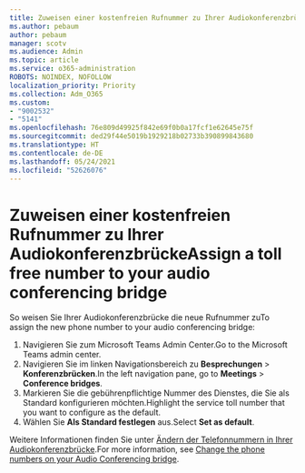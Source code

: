 ```yaml
---
title: Zuweisen einer kostenfreien Rufnummer zu Ihrer Audiokonferenzbrücke
ms.author: pebaum
author: pebaum
manager: scotv
ms.audience: Admin
ms.topic: article
ms.service: o365-administration
ROBOTS: NOINDEX, NOFOLLOW
localization_priority: Priority
ms.collection: Adm_O365
ms.custom:
- "9002532"
- "5141"
ms.openlocfilehash: 76e809d49925f842e69f0b0a17fcf1e62645e75f
ms.sourcegitcommit: ded29f44e5019b1929218b02733b390899843680
ms.translationtype: HT
ms.contentlocale: de-DE
ms.lasthandoff: 05/24/2021
ms.locfileid: "52626076"
---
```

# <a name="assign-a-toll-free-number-to-your-audio-conferencing-bridge"></a><span data-ttu-id="4aed3-102">Zuweisen einer kostenfreien Rufnummer zu Ihrer Audiokonferenzbrücke</span><span class="sxs-lookup"><span data-stu-id="4aed3-102">Assign a toll free number to your audio conferencing bridge</span></span>

<span data-ttu-id="4aed3-103">So weisen Sie Ihrer Audiokonferenzbrücke die neue Rufnummer zu</span><span class="sxs-lookup"><span data-stu-id="4aed3-103">To assign the new phone number to your audio conferencing bridge:</span></span>

1. <span data-ttu-id="4aed3-104">Navigieren Sie zum Microsoft Teams Admin Center.</span><span class="sxs-lookup"><span data-stu-id="4aed3-104">Go to the Microsoft Teams admin center.</span></span>
1. <span data-ttu-id="4aed3-105">Navigieren Sie im linken Navigationsbereich zu **Besprechungen** > **Konferenzbrücken**.</span><span class="sxs-lookup"><span data-stu-id="4aed3-105">In the left navigation pane, go to **Meetings** > **Conference bridges**.</span></span>
1. <span data-ttu-id="4aed3-106">Markieren Sie die gebührenpflichtige Nummer des Dienstes, die Sie als Standard konfigurieren möchten.</span><span class="sxs-lookup"><span data-stu-id="4aed3-106">Highlight the service toll number that you want to configure as the default.</span></span>
1. <span data-ttu-id="4aed3-107">Wählen Sie **Als Standard festlegen** aus.</span><span class="sxs-lookup"><span data-stu-id="4aed3-107">Select **Set as default**.</span></span>

<span data-ttu-id="4aed3-108">Weitere Informationen finden Sie unter [Ändern der Telefonnummern in Ihrer Audiokonferenzbrücke](/MicrosoftTeams/change-the-phone-numbers-on-your-audio-conferencing-bridge).</span><span class="sxs-lookup"><span data-stu-id="4aed3-108">For more information, see [Change the phone numbers on your Audio Conferencing bridge](/MicrosoftTeams/change-the-phone-numbers-on-your-audio-conferencing-bridge).</span></span>
